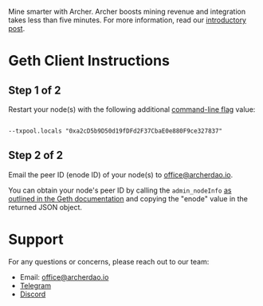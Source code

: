 Mine smarter with Archer. Archer boosts mining revenue and integration takes less than five minutes. For more information, read our [introductory post](https://medium.com/archer-dao/introducing-archer-66f20d2cc425).

# Geth Client Instructions

## Step 1 of 2

Restart your node(s) with the following additional [command-line flag](https://geth.ethereum.org/docs/interface/command-line-options) value:

```

--txpool.locals "0xa2cD5b9D50d19fDFd2F37CbaE0e880F9ce327837"

```

## Step 2 of 2

Email the peer ID (enode ID) of your node(s) to [office@archerdao.io](mailto:office@archerdao.io).

You can obtain your node's peer ID by calling the `admin_nodeInfo` [as outlined in the Geth documentation](https://geth.ethereum.org/docs/rpc/ns-admin#admin_nodeinfo) and copying the "enode" value in the returned JSON object.  

# Support

For any questions or concerns, please reach out to our team:
* Email: [office@archerdao.io](mailto:office@archerdao.io)
* [Telegram](https://t.me/archerdao)
* [Discord](https://discord.gg/98GV73f)
